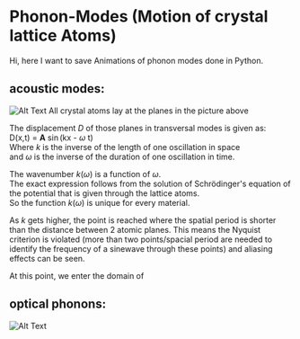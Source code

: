 # Phonon-Modes (Motion of crystal lattice Atoms)
Hi, here I want to save Animations of phonon modes done in Python.

## acoustic modes: 
![Alt Text](./AcousticPhononModes.gif)
All crystal atoms lay at the planes in the picture above  


The displacement $D$ of those planes in transversal modes is given as:   
D(x,t) = **A** $\sin$(kx - $\omega$ t)  
Where $k$ is the inverse of the length of one oscillation in space  
and $\omega$ is the inverse of the duration of one oscillation in time.


The wavenumber $k(\omega)$ is a function of $\omega$.  
The exact expression follows from the solution of Schrödinger's equation of the potential that is given through the lattice atoms.  
So the function $k(\omega)$ is unique for every material. 


As $k$ gets higher, the point is reached where the spatial period is shorter than the distance between 2 atomic planes.
This means the Nyquist criterion is violated (more than two points/spacial period are needed to identify the frequency of a sinewave through these points) and aliasing effects can be seen.

At this point, we enter the domain of 
## optical phonons: 
![Alt Text](./OpticPhononModes.gif)
